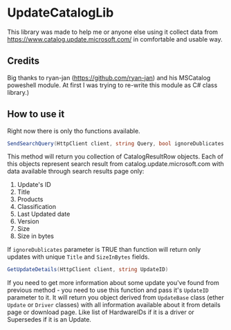 # UpdateCatalogLib

This library was made to help me or anyone else using it collect data from https://www.catalog.update.microsoft.com/ in comfortable and usable way.

## Credits

Big thanks to ryan-jan (https://github.com/ryan-jan) and his MSCatalog poweshell module. At first I was trying to re-write this module as C# class library.)

## How to use it

Right now there is only tho functions available.

``` C#
SendSearchQuery(HttpClient client, string Query, bool ignoreDublicates = true)
```
This method will return you collection of CatalogResultRow objects. Each of this objects represent search result from catalog.update.microsoft.com with data available through
search results page only: 

1. Update's ID
2. Title
3. Products
4. Classification
5. Last Updated date
6. Version
7. Size
8. Size in bytes

If `ignoreDublicates` parameter is TRUE than function will return only updates with unique `Title` and `SizeInBytes` fields.   

``` C#
GetUpdateDetails(HttpClient client, string UpdateID)
```

If you need to get more information about some update you've found from previous method - you need to use this function and pass it's `UpdateID` parameter to it. 
It will return you object derived from `UpdateBase` class (ether `Update` or `Driver` classes) with all information available about it from details page or download page. 
Like list of HardwareIDs if it is a driver or Supersedes if it is an Update. 
